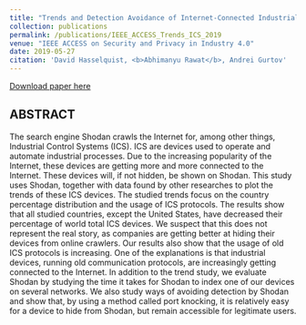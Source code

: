 ```yaml
---
title: "Trends and Detection Avoidance of Internet-Connected Industrial Control Systems"
collection: publications
permalink: /publications/IEEE_ACCESS_Trends_ICS_2019
venue: "IEEE ACCESS on Security and Privacy in Industry 4.0"
date: 2019-05-27
citation: 'David Hasselquist, <b>Abhimanyu Rawat</b>, Andrei Gurtov'
---
```


[Download paper here](https://ABresting.github.io/files/ACCESS_19.pdf)

## ABSTRACT

The search engine Shodan crawls the Internet for,
among other things, Industrial Control Systems (ICS). ICS are
devices used to operate and automate industrial processes. Due
to the increasing popularity of the Internet, these devices are
getting more and more connected to the Internet. These devices
will, if not hidden, be shown on Shodan. This study uses Shodan,
together with data found by other researches to plot the trends
of these ICS devices. The studied trends focus on the country
percentage distribution and the usage of ICS protocols. The
results show that all studied countries, except the United States,
have decreased their percentage of world total ICS devices. We
suspect that this does not represent the real story, as companies
are getting better at hiding their devices from online crawlers.
Our results also show that the usage of old ICS protocols is
increasing. One of the explanations is that industrial devices,
running old communication protocols, are increasingly getting
connected to the Internet.
In addition to the trend study, we evaluate Shodan by
studying the time it takes for Shodan to index one of our
devices on several networks. We also study ways of avoiding
detection by Shodan and show that, by using a method called
port knocking, it is relatively easy for a device to hide from
Shodan, but remain accessible for legitimate users.